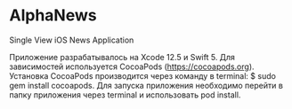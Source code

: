 # AlphaNews
Single View iOS News Application

Приложение разрабатывалось на Xcode 12.5 и Swift 5.
Для зависимостей используется CocoaPods (https://cocoapods.org). Установка CocoaPods производится через команду в terminal: $ sudo gem install cocoapods.
Для запуска приложения необходимо перейти в папку приложения через terminal и использовать pod install.
